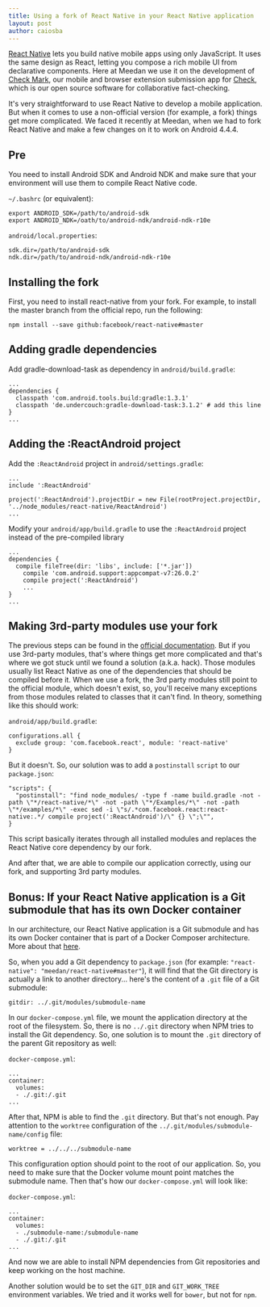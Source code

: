```yaml
---
title: Using a fork of React Native in your React Native application
layout: post
author: caiosba
---
```

[React Native](https://facebook.github.io/react-native/) lets you build native mobile apps using only JavaScript. It uses the same design as React, letting you compose a rich mobile UI from declarative components. Here at Meedan we use it on the development of [Check Mark](https://github.com/meedan/check-mark), our mobile and browser extension submission app for [Check](https://meedan.com/check), which is our open source software for collaborative fact-checking.

It's very straightforward to use React Native to develop a mobile application. But when it comes to use a non-official version (for example, a fork) things get more complicated. We faced it recently at Meedan, when we had to fork React Native and make a few changes on it to work on Android 4.4.4.

## Pre

You need to install Android SDK and Android NDK and make sure that your environment will use them to compile React Native code.

`~/.bashrc` (or equivalent):
```
export ANDROID_SDK=/path/to/android-sdk
export ANDROID_NDK=/oath/to/android-ndk/android-ndk-r10e
```

`android/local.properties`:
```
sdk.dir=/path/to/android-sdk
ndk.dir=/path/to/android-ndk/android-ndk-r10e
```

## Installing the fork

First, you need to install react-native from your fork. For example, to install the master branch from the official repo, run the following:

```
npm install --save github:facebook/react-native#master
```

## Adding gradle dependencies

Add gradle-download-task as dependency in `android/build.gradle`:

```
...
dependencies {
  classpath 'com.android.tools.build:gradle:1.3.1'
  classpath 'de.undercouch:gradle-download-task:3.1.2' # add this line
}
...
```

## Adding the :ReactAndroid project

Add the `:ReactAndroid` project in `android/settings.gradle`:

```
...
include ':ReactAndroid'

project(':ReactAndroid').projectDir = new File(rootProject.projectDir, '../node_modules/react-native/ReactAndroid')
...
```

Modify your `android/app/build.gradle` to use the `:ReactAndroid` project instead of the pre-compiled library

```
...
dependencies {
  compile fileTree(dir: 'libs', include: ['*.jar'])
    compile 'com.android.support:appcompat-v7:26.0.2'
    compile project(':ReactAndroid')
    ...
}
...
```

## Making 3rd-party modules use your fork

The previous steps can be found in the [official documentation](https://facebook.github.io/react-native/docs/building-from-source.html). But if you use 3rd-party modules, that's where things get more complicated and that's where we got stuck until we found a solution (a.k.a. hack). Those modules usually list React Native as one of the dependencies that should be compiled before it. When we use a fork, the 3rd party modules still point to the official module, which doesn't exist, so, you'll receive many exceptions from those modules related to classes that it can't find. In theory, something like this should work:

`android/app/build.gradle`:
```
configurations.all {
  exclude group: 'com.facebook.react', module: 'react-native'
}
```

But it doesn't. So, our solution was to add a `postinstall` `script` to our `package.json`:

```
"scripts": {
  "postinstall": "find node_modules/ -type f -name build.gradle -not -path \"*/react-native/*\" -not -path \"*/Examples/*\" -not -path \"*/examples/*\" -exec sed -i \"s/.*com.facebook.react:react-native:.*/ compile project(':ReactAndroid')/\" {} \";\"",
}
```

This script basically iterates through all installed modules and replaces the React Native core dependency by our fork.

And after that, we are able to compile our application correctly, using our fork, and supporting 3rd party modules.

## Bonus: If your React Native application is a Git submodule that has its own Docker container

In our architecture, our React Native application is a Git submodule and has its own Docker container that is part of a Docker Composer architecture. More about that [here](https://github.com/meedan/check).

So, when you add a Git dependency to `package.json` (for example: `"react-native": "meedan/react-native#master"`), it will find that the Git directory is actually a link to another directory... here's the content of a `.git` file of a Git submodule:

```
gitdir: ../.git/modules/submodule-name
```

In our `docker-compose.yml` file, we mount the application directory at the root of the filesystem. So, there is no `../.git` directory when NPM tries to install the Git dependency. So, one solution is to mount the `.git` directory of the parent Git repository as well:

`docker-compose.yml`:
```
...
container:
  volumes:
  - ./.git:/.git
...
```

After that, NPM is able to find the `.git` directory. But that's not enough. Pay attention to the `worktree` configuration of the `../.git/modules/submodule-name/config` file:

```
worktree = ../../../submodule-name
```

This configuration option should point to the root of our application. So, you need to make sure that the Docker volume mount point matches the submodule name. Then that's how our `docker-compose.yml` will look like:

`docker-compose.yml`:
```
...
container:
  volumes:
  - ./submodule-name:/submodule-name
  - ./.git:/.git
...
```

And now we are able to install NPM dependencies from Git repositories and keep working on the host machine.

Another solution would be to set the `GIT_DIR` and `GIT_WORK_TREE` environment variables. We tried and it works well for `bower`, but not for `npm`.
